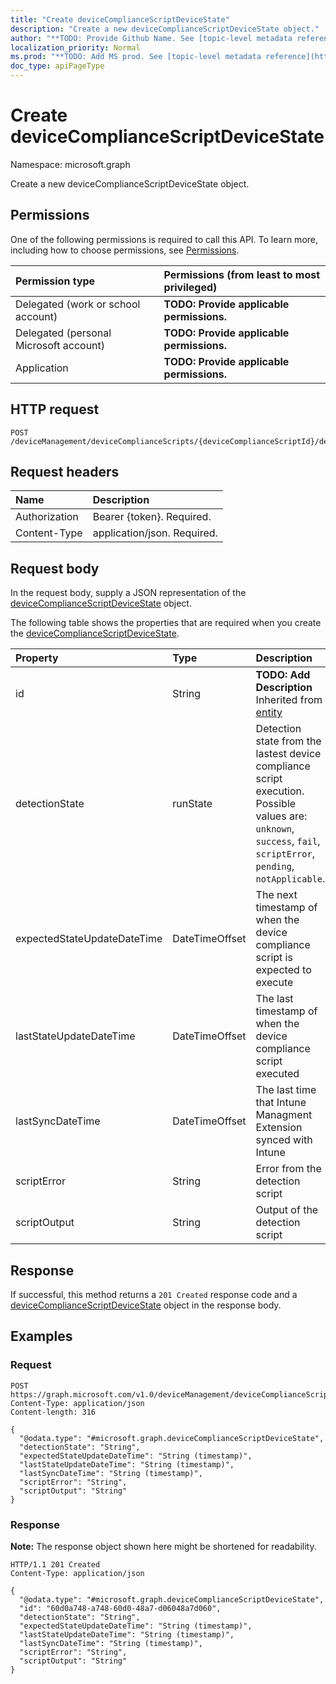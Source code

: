 ```yaml
---
title: "Create deviceComplianceScriptDeviceState"
description: "Create a new deviceComplianceScriptDeviceState object."
author: "**TODO: Provide Github Name. See [topic-level metadata reference](https://msgo.azurewebsites.net/add/document/guidelines/metadata.html#topic-level-metadata)**"
localization_priority: Normal
ms.prod: "**TODO: Add MS prod. See [topic-level metadata reference](https://msgo.azurewebsites.net/add/document/guidelines/metadata.html#topic-level-metadata)**"
doc_type: apiPageType
---
```


# Create deviceComplianceScriptDeviceState
Namespace: microsoft.graph



Create a new deviceComplianceScriptDeviceState object.

## Permissions
One of the following permissions is required to call this API. To learn more, including how to choose permissions, see [Permissions](/graph/permissions-reference).

|Permission type|Permissions (from least to most privileged)|
|:---|:---|
|Delegated (work or school account)|**TODO: Provide applicable permissions.**|
|Delegated (personal Microsoft account)|**TODO: Provide applicable permissions.**|
|Application|**TODO: Provide applicable permissions.**|

## HTTP request

<!-- {
  "blockType": "ignored"
}
-->
``` http
POST /deviceManagement/deviceComplianceScripts/{deviceComplianceScriptId}/deviceRunStates
```

## Request headers
|Name|Description|
|:---|:---|
|Authorization|Bearer {token}. Required.|
|Content-Type|application/json. Required.|

## Request body
In the request body, supply a JSON representation of the [deviceComplianceScriptDeviceState](../resources/devicecompliancescriptdevicestate.md) object.

The following table shows the properties that are required when you create the [deviceComplianceScriptDeviceState](../resources/devicecompliancescriptdevicestate.md).

|Property|Type|Description|
|:---|:---|:---|
|id|String|**TODO: Add Description** Inherited from [entity](../resources/entity.md)|
|detectionState|runState|Detection state from the lastest device compliance script execution. Possible values are: `unknown`, `success`, `fail`, `scriptError`, `pending`, `notApplicable`.|
|expectedStateUpdateDateTime|DateTimeOffset|The next timestamp of when the device compliance script is expected to execute|
|lastStateUpdateDateTime|DateTimeOffset|The last timestamp of when the device compliance script executed|
|lastSyncDateTime|DateTimeOffset|The last time that Intune Managment Extension synced with Intune|
|scriptError|String|Error from the detection script|
|scriptOutput|String|Output of the detection script|



## Response

If successful, this method returns a `201 Created` response code and a [deviceComplianceScriptDeviceState](../resources/devicecompliancescriptdevicestate.md) object in the response body.

## Examples

### Request
<!-- {
  "blockType": "request",
  "name": "create_devicecompliancescriptdevicestate_from_"
}
-->
``` http
POST https://graph.microsoft.com/v1.0/deviceManagement/deviceComplianceScripts/{deviceComplianceScriptId}/deviceRunStates
Content-Type: application/json
Content-length: 316

{
  "@odata.type": "#microsoft.graph.deviceComplianceScriptDeviceState",
  "detectionState": "String",
  "expectedStateUpdateDateTime": "String (timestamp)",
  "lastStateUpdateDateTime": "String (timestamp)",
  "lastSyncDateTime": "String (timestamp)",
  "scriptError": "String",
  "scriptOutput": "String"
}
```


### Response
**Note:** The response object shown here might be shortened for readability.
<!-- {
  "blockType": "response",
  "truncated": true,
  "@odata.type": "microsoft.graph.deviceComplianceScriptDeviceState"
}
-->
``` http
HTTP/1.1 201 Created
Content-Type: application/json

{
  "@odata.type": "#microsoft.graph.deviceComplianceScriptDeviceState",
  "id": "60d0a748-a748-60d0-48a7-d06048a7d060",
  "detectionState": "String",
  "expectedStateUpdateDateTime": "String (timestamp)",
  "lastStateUpdateDateTime": "String (timestamp)",
  "lastSyncDateTime": "String (timestamp)",
  "scriptError": "String",
  "scriptOutput": "String"
}
```

